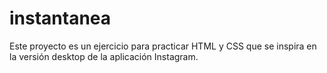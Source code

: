# instantanea
Este proyecto es un ejercicio para practicar HTML y CSS que se inspira en la versión desktop de la aplicación Instagram.
